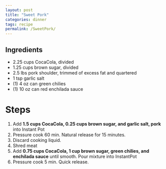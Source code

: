 ```yaml
---
layout: post
title: "Sweet Pork"
categories: dinner
tags: recipe
permalink: /SweetPork/
---
```


## Ingredients

- 2.25 cups CocaCola, divided
- 1.25 cups brown sugar, divided
- 2.5 lbs pork shoulder, trimmed of excess fat and quartered
- 1 tsp garlic salt
- (1) 4 oz can green chilies
- (1) 10 oz can red enchilada sauce

# Steps

1. Add **1.5 cups CocaCola, 0.25 cups brown sugar, and garlic salt, pork** into
   Instant Pot
2. Pressure cook 60 min. Natural release for 15 minutes.
3. Discard cooking liquid.
4. Shred meat
5. Add **0.75 cups CocaCola, 1 cup brown sugar, green chilies, and enchilada
   sauce** until smooth. Pour mixture into InstantPot
6. Pressure cook 5 min. Quick release.
